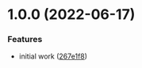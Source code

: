 # 1.0.0 (2022-06-17)


### Features

* initial work ([267e1f8](https://github.com/HGData/composite-action-template/commit/267e1f850e1c81e523a26a317d9b11f51ff33728))
